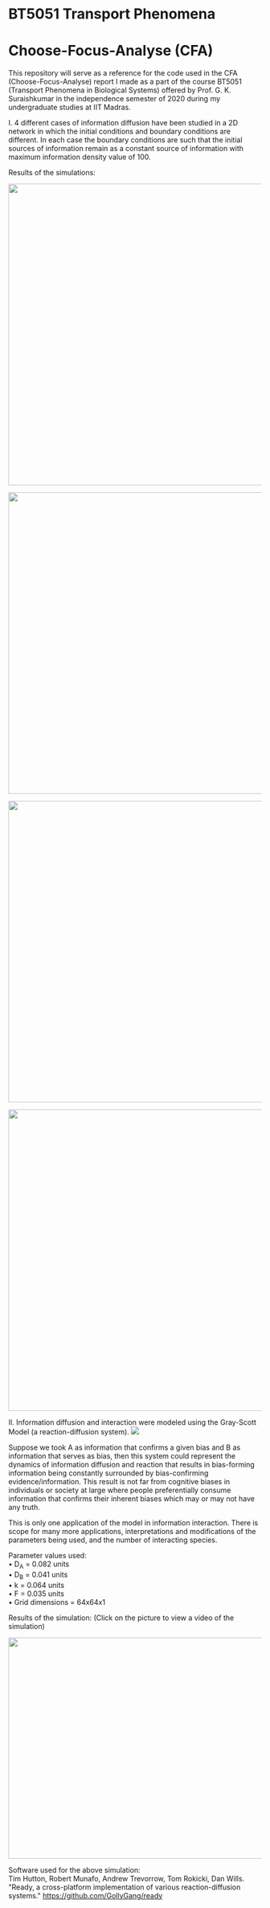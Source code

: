 # BT5051 Transport Phenomena
# Choose-Focus-Analyse (CFA)

This repository will serve as a reference for the code used in the CFA (Choose-Focus-Analyse) report I made as a part of the course BT5051 (Transport Phenomena in Biological Systems) offered by Prof. G. K. Suraishkumar in the independence semester of 2020 during my undergraduate studies at IIT Madras.

I. 4 different cases of information diffusion have been studied in a 2D network in which the initial conditions and boundary conditions are different. In each case the boundary conditions are such that the initial sources of information remain as a constant source of information with maximum information density value of 100.  

Results of the simulations:

<a href="url"><img src="case1.gif" height="600" width="700" ></a>

<a href="url"><img src="case2.gif" height="600" width="700" ></a>

<a href="url"><img src="case3.gif" height="600" width="700" ></a>

<a href="url"><img src="case4.gif" height="600" width="700" ></a>

II. Information diffusion and interaction were modeled using the Gray-Scott Model (a reaction-diffusion system).
![](Gray-Scott.png)  

Suppose we took A as information that confirms a given bias and B as information that serves as bias, then this system could represent the dynamics of information diffusion and reaction that results in bias-forming information being constantly surrounded by bias-confirming evidence/information. This result is not far from cognitive biases in individuals or society at large where people preferentially consume information that confirms their inherent biases which may or may not have any truth.  

This is only one application of the model in information interaction. There is scope for many more applications, interpretations and modifications of the parameters being used, and the number of interacting species.  

Parameter values used:  
• D<sub>A</sub> = 0.082 units  
• D<sub>B</sub> = 0.041 units  
• k = 0.064 units  
• F = 0.035 units  
• Grid dimensions = 64x64x1  

Results of the simulation: (Click on the picture to view a video of the simulation)  

<a href="https://youtu.be/RtX9uDPRO7E"><img src="RD_init.png" width = "700" height = "440"></img></a>
  
Software used for the above simulation:  
Tim Hutton, Robert Munafo, Andrew Trevorrow, Tom Rokicki, Dan Wills. "Ready, a cross-platform implementation of various reaction-diffusion systems." https://github.com/GollyGang/ready
